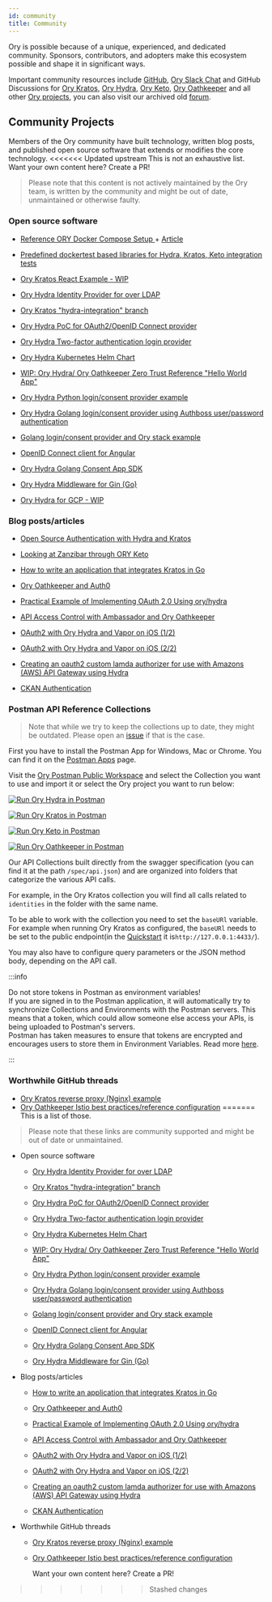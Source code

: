```yaml
---
id: community
title: Community
---
```


Ory is possible because of a unique, experienced, and dedicated community.
Sponsors, contributors, and adopters make this ecosystem possible and shape it
in significant ways.

Important community resources include [GitHub](https://github.com/ory),
[Ory Slack Chat](https://slack.ory.sh/) and GitHub Discussions for
[Ory Kratos](https://github.com/ory/kratos/discussions),
[Ory Hydra](https://github.com/ory/hydra/discussions),
[Ory Keto](https://github.com/ory/oathkeeper/discussions),
[Ory Oathkeeper](https://github.com/ory/oathkeeper/discussions) and all other
[Ory projects](https://github.com/ory/meta/discussions), you can also visit our
archived old [forum](https://community.ory.sh/).

## Community Projects

Members of the Ory community have built technology, written blog posts, and
published open source software that extends or modifies the core technology.
<<<<<<< Updated upstream
This is not an exhaustive list. Want your own content here? Create a PR!

> Please note that this content is not actively maintained by the Ory team, is
> written by the community and might be out of date, unmaintained or otherwise
> faulty.

### Open source software

- [Reference ORY Docker Compose Setup ](https://github.com/radekg/ory-reference-compose) +
  [Article](https://gruchalski.com/posts/2021-04-10-ory-reference-docker-compose-and-thoughts-on-the-platform/)
- [Predefined dockertest based libraries for Hydra, Kratos, Keto integration tests](https://github.com/radekg/app-kit-orytest)
- [Ory Kratos React Example - WIP](https://github.com/realStandal/kratos-react-example)
- [Ory Hydra Identity Provider for over LDAP](https://github.com/i-core/werther)
- [Ory Kratos "hydra-integration" branch](https://github.com/ory/kratos-selfservice-ui-node/tree/hydra-integration-2021)
- [Ory Hydra PoC for OAuth2/OpenID Connect provider](https://git.dittberner.info/jan/hydra_oidc_poc)
- [Ory Hydra Two-factor authentication login provider](https://github.com/epandurski/hydra_login2f)
- [Ory Hydra Kubernetes Helm Chart](https://github.com/kubernetes/charts/pull/1022)
- [WIP: Ory Hydra/ Ory Oathkeeper Zero Trust Reference "Hello World App"](https://github.com/JasonCubic/oathkeeper_hydra_reverse_proxy)

- [Ory Hydra Python login/consent provider example](https://github.com/westphahl/hydra-login-consent-python)
- [Ory Hydra Golang login/consent provider using Authboss user/password authentication](https://github.com/nbycomp/login-consent)
- [Golang login/consent provider and Ory stack example](https://github.com/piensa/logico)
- [OpenID Connect client for Angular](https://git.webmeisterei.com/minadmin/js-oidc)
- [Ory Hydra Golang Consent App SDK](https://github.com/janekolszak/idp)
- [Ory Hydra Middleware for Gin (Go)](https://github.com/janekolszak/gin-hydra)
- [Ory Hydra for GCP - WIP](https://github.com/someone1/hydra-gcp)

### Blog posts/articles

- [Open Source Authentication with Hydra and Kratos](https://blog.px.dev/open-source-auth/ossauth/)
- [Looking at Zanzibar through ORY Keto](https://gruchalski.com/posts/2021-04-11-looking-at-zanzibar-through-ory-keto/)
- [How to write an application that integrates Kratos in Go](https://stories.abletech.nz/integrating-third-party-provider-kratos-f5514b53af66)
- [Ory Oathkeeper and Auth0](https://blog.commit.dev/articles/open-source-sundays-building-a-user-management-solution-using-ory-oathkeeper-and-auth0)
- [Practical Example of Implementing OAuth 2.0 Using ory/hydra](https://yusufs.medium.com/practical-example-of-implementing-oauth-2-0-using-ory-hydra-fbaa2765d94f)

- [API Access Control with Ambassador and Ory Oathkeeper](https://blog.getambassador.io/part-2-api-access-control-and-authentication-with-kubernetes-ambassador-and-ory-oathkeeper-q-a-127fa57f6332?utm_content=76739953&utm_medium=social&utm_source=twitter)
- [OAuth2 with Ory Hydra and Vapor on iOS (1/2)](https://medium.com/12plus1/oauth2-with-ory-hydra-vapor-3-and-ios-12-ca0e61c28f5a)
- [OAuth2 with Ory Hydra and Vapor on iOS (2/2)](https://medium.com/12plus1/oauth2-implementation-with-ory-hydra-vapor-3-and-ios-12-d1fe688a5479)
- [Creating an oauth2 custom lamda authorizer for use with Amazons (AWS) API Gateway using Hydra](https://blogs.edwardwilde.com/2017/01/12/creating-an-oauth2-custom-lamda-authorizer-for-use-with-amazons-aws-api-gateway-using-hydra/)
- [CKAN Authentication](https://tech.datopian.com/authentication/#introduction)

### Postman API Reference Collections

> Note that while we try to keep the collections up to date, they might be
> outdated. Please open an [issue](https://github.com/ory/docs/) if that is the
> case.

First you have to install the Postman App for Windows, Mac or Chrome. You can
find it on the [Postman Apps](https://www.getpostman.com/apps) page.

Visit the [Ory Postman Public Workspace](https://www.postman.com/ory-docs) and
select the Collection you want to use and import it or select the Ory project
you want to run below:

[![Run Ory Hydra in Postman](../../static/img/docs/postmanHydra.svg)](https://app.getpostman.com/run-collection/12423954-d820ed2c-b119-44df-8b3e-4f344d8aa03a?action=collection%2Ffork&collection-url=entityId%3D12423954-d820ed2c-b119-44df-8b3e-4f344d8aa03a%26entityType%3Dcollection%26workspaceId%3Dba1e6798-1497-4918-a896-cac2f90d481b)

[![Run Ory Kratos in Postman](../../static/img/docs/postmanKratos.svg)](https://app.getpostman.com/run-collection/12423954-3497f685-0b0b-4075-81a5-14f317d2ad09?action=collection%2Ffork&collection-url=entityId%3D12423954-3497f685-0b0b-4075-81a5-14f317d2ad09%26entityType%3Dcollection%26workspaceId%3Dba1e6798-1497-4918-a896-cac2f90d481b)

[![Run Ory Keto in Postman](../../static/img/docs/postmanKeto.svg)](https://app.getpostman.com/run-collection/12423954-890f43c0-e175-4237-8ec4-64ecd2904f49?action=collection%2Ffork&collection-url=entityId%3D12423954-890f43c0-e175-4237-8ec4-64ecd2904f49%26entityType%3Dcollection%26workspaceId%3Dba1e6798-1497-4918-a896-cac2f90d481b)

[![Run Ory Oathkeeper in Postman](../../static/img/docs/postmanOathkeeper.svg)](https://app.getpostman.com/run-collection/12423954-8c811fa9-6666-499b-b5a6-71d059274dbf?action=collection%2Ffork&collection-url=entityId%3D12423954-8c811fa9-6666-499b-b5a6-71d059274dbf%26entityType%3Dcollection%26workspaceId%3Dba1e6798-1497-4918-a896-cac2f90d481b)

Our API Collections built directly from the swagger specification (you can find
it at the path `/spec/api.json`) and are organized into folders that categorize
the various API calls.

For example, in the Ory Kratos collection you will find all calls related to
`identities` in the folder with the same name.

To be able to work with the collection you need to set the `baseURl` variable.
For example when running Ory Kratos as configured, the `baseURl` needs to be set
to the public endpoint(in the
[Quickstart](https://www.ory.sh/kratos/docs/quickstart) it
is`http://127.0.0.1:4433/`).

You may also have to configure query parameters or the JSON method body,
depending on the API call.

:::info

Do not store tokens in Postman as environment variables!  
If you are signed in to the Postman application, it will automatically try to
synchronize Collections and Environments with the Postman servers. This means
that a token, which could allow someone else access your APIs, is being uploaded
to Postman's servers.  
Postman has taken measures to ensure that tokens are encrypted and encourages
users to store them in Environment Variables. Read more
[here](https://www.postman.com/security).

:::

### Worthwhile GitHub threads

- [Ory Kratos reverse proxy (Nginx) example](https://github.com/ory/kratos/discussions/1049)
- [Ory Oathkeeper Istio best practices/reference configuration](https://github.com/ory/oathkeeper/issues/624)
=======
This is a list of those.

> Please note that these links are community supported and might be out of date
> or unmaintained.

- Open source software

  - [Ory Hydra Identity Provider for over LDAP](https://github.com/i-core/werther)
  - [Ory Kratos "hydra-integration" branch](https://github.com/Ory/kratos-selfservice-ui-node/tree/hydra-integration-2021)
  - [Ory Hydra PoC for OAuth2/OpenID Connect provider](https://git.dittberner.info/jan/hydra_oidc_poc)
  - [Ory Hydra Two-factor authentication login provider](https://github.com/epandurski/hydra_login2f)
  - [Ory Hydra Kubernetes Helm Chart](https://github.com/kubernetes/charts/pull/1022)
  - [WIP: Ory Hydra/ Ory Oathkeeper Zero Trust Reference "Hello World App"](https://github.com/JasonCubic/oathkeeper_hydra_reverse_proxy)

  - [Ory Hydra Python login/consent provider example](https://github.com/westphahl/hydra-login-consent-python)
  - [Ory Hydra Golang login/consent provider using Authboss user/password authentication](https://github.com/nbycomp/login-consent)
  - [Golang login/consent provider and Ory stack example](https://github.com/piensa/logico)
  - [OpenID Connect client for Angular](https://git.webmeisterei.com/minadmin/js-oidc)
  - [Ory Hydra Golang Consent App SDK](https://github.com/janekolszak/idp)
  - [Ory Hydra Middleware for Gin (Go)](https://github.com/janekolszak/gin-hydra)

- Blog posts/articles

  - [How to write an application that integrates Kratos in Go](https://stories.abletech.nz/integrating-third-party-provider-kratos-f5514b53af66)
  - [Ory Oathkeeper and Auth0](https://blog.commit.dev/articles/open-source-sundays-building-a-user-management-solution-using-Ory-oathkeeper-and-auth0)
  - [Practical Example of Implementing OAuth 2.0 Using ory/hydra](https://yusufs.medium.com/practical-example-of-implementing-oauth-2-0-using-ory-hydra-fbaa2765d94f)

  - [API Access Control with Ambassador and Ory Oathkeeper](https://blog.getambassador.io/part-2-api-access-control-and-authentication-with-kubernetes-ambassador-and-Ory-oathkeeper-q-a-127fa57f6332?utm_content=76739953&utm_medium=social&utm_source=twitter)
  - [OAuth2 with Ory Hydra and Vapor on iOS (1/2)](https://medium.com/12plus1/oauth2-with-Ory-hydra-vapor-3-and-ios-12-ca0e61c28f5a)
  - [OAuth2 with Ory Hydra and Vapor on iOS (2/2)](https://medium.com/12plus1/oauth2-implementation-with-Ory-hydra-vapor-3-and-ios-12-d1fe688a5479)
  - [Creating an oauth2 custom lamda authorizer for use with Amazons (AWS) API Gateway using Hydra](https://blogs.edwardwilde.com/2017/01/12/creating-an-oauth2-custom-lamda-authorizer-for-use-with-amazons-aws-api-gateway-using-hydra/)
  - [CKAN Authentication](https://tech.datopian.com/authentication/#introduction)

- Worthwhile GitHub threads

  - [Ory Kratos reverse proxy (Nginx) example](https://github.com/Ory/kratos/discussions/1049)
  - [Ory Oathkeeper Istio best practices/reference configuration](https://github.com/Ory/oathkeeper/issues/624)

    Want your own content here? Create a PR!
>>>>>>> Stashed changes
